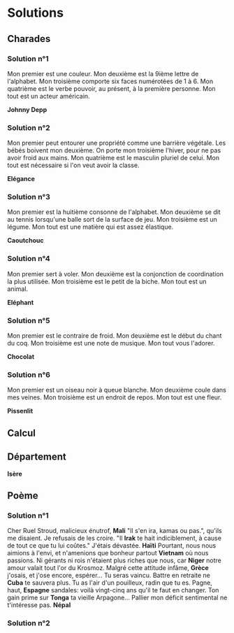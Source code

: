 # Solutions

## Charades

### Solution n°1

Mon premier est une couleur.
Mon deuxième est la 9ième lettre de l'alphabet.
Mon troisième comporte six faces numérotées de 1 à  6.
Mon quatrième est le verbe pouvoir, au présent, à  la première personne.
Mon tout est un acteur américain.

**Johnny Depp**

### Solution n°2

Mon premier peut entourer une propriété comme une barrière végétale.
Les bébés boivent mon deuxième.
On porte mon troisième l'hiver, pour ne pas avoir froid aux mains.
Mon quatrième est le masculin pluriel de celui.
Mon tout est nécessaire si l'on veut avoir la classe.

**Elégance**

### Solution n°3

Mon premier est la huitième consonne de l'alphabet.
Mon deuxième se dit au tennis lorsqu'une balle sort de la surface de jeu.
Mon troisième est un légume.
Mon tout est une matière qui est assez élastique.

**Caoutchouc**

### Solution n°4

Mon premier sert à voler.
Mon deuxième est la conjonction de coordination la plus utilisée.
Mon troisième est le petit de la biche.
Mon tout est un animal.

**Eléphant**

### Solution n°5

Mon premier est le contraire de froid.
Mon deuxième est le début du chant du coq.
Mon troisième est une note de musique.
Mon tout vous l'adorer.

**Chocolat**

### Solution n°6

Mon premier est un oiseau noir à queue blanche.
Mon deuxième coule dans mes veines.
Mon troisième est un endroit de repos.
Mon tout est une fleur.

**Pissenlit**

## Calcul



## Département

**Isère**

## Poème

### Solution n°1

Cher Ruel Stroud, malicieux énutrof,
**Mali**
"Il s'en ira, kamas ou pas.", qu'ils me disaient. Je refusais de les croire. "Il
**Irak**
te hait indiciblement, à cause de tout ce que tu lui coûtes." J'étais dévastée.
**Haïti**
Pourtant, nous nous aimions à l'envi, et n'amenions que bonheur partout
**Vietnam**
où nous passions. Ni gérants ni rois n'étaient plus riches que nous, car
**Niger**
notre amour valait tout l'or du Krosmoz. Malgré cette attitude infâme,
**Grèce**
j'osais, et j'ose encore, espérer... Tu seras vaincu. Battre en retraite ne
**Cuba**
te sauvera plus. Tu as l'air d'un pouilleux, radin que tu es. Pagne, haut,
**Espagne**
sandales: voilà vingt-cinq ans qu'il te faut en changer. Ton gain prime sur
**Tonga**
ta vieille Arpagone... Pallier mon déficit sentimental ne t'intéresse pas.
**Népal**

### Solution n°2

